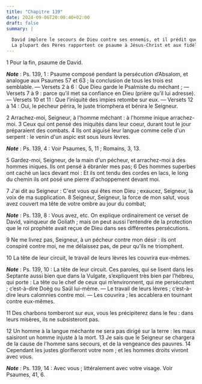 ```yaml
---
title: "Chapitre 139"
date: 2024-09-06T20:00:40+02:00
draft: false
summary: |
  
  David implore le secours de Dieu contre ses ennemis, et il prédit que le mal qu’ils lui veulent faire retombera sur eux.
  La plupart des Pères rapportent ce psaume à Jésus-Christ et aux fidèles exposés à la persécution des méchants.
---
```



1 Pour la fin, psaume de David.

***Note*** :  Ps. 139, 1 : Psaume composé pendant la persécution d’Absalom, et analogue aux Psaumes 57 et 63 ; la conclusion de tous les trois est semblable. ― Versets 2 à 6 : Que Dieu garde le Psalmiste du méchant ; ― Versets 7 à 9 : parce qu’il met sa confiance en Dieu (prière qu’il lui adresse). ― Versets 10 et 11 : Que l’iniquité des impies retombe sur eux. ― Versets 12 à 14 : Oui, le pécheur périra, le juste triomphera et bénira le Seigneur.


2 Arrachez-moi, Seigneur, à l'homme méchant : à l'homme inique arrachez-moi. 3 Ceux qui ont pensé des iniquités dans leur coeur, durant tout le jour préparaient des combats. 4 Ils ont aiguisé leur langue comme celle d'un serpent : le venin d'un aspic est sous leurs lèvres.

***Note*** :  Ps. 139, 4 : Voir Psaumes, 5, 11 ; Romains, 3, 13.


5 Gardez-moi, Seigneur, de la main d'un pécheur, et arrachez-moi à des hommes iniques. Ils ont pensé à ébranler mes pas; 6 Des hommes superbes ont caché un lacs devant moi : Et ils ont tendu des cordes en lacs, le long du chemin ils ont posé une pierre d'achoppement devant moi.


7 J'ai dit au Seigneur : C'est vous qui êtes mon Dieu ; exaucez, Seigneur, la voix de ma supplication. 8 Seigneur, Seigneur, la force de mon salut, vous avez couvert ma tête de votre ombre au jour du combat;

***Note*** :  Ps. 139, 8 : Vous avez, etc. On explique ordinairement ce verset de David, vainqueur de Goliath ; mais on peut aussi l’entendre de la protection que le roi prophète avait reçue de Dieu dans ses différentes persécutions.

9 Ne me livrez pas, Seigneur, à un pécheur contre mon désir : ils ont conspiré contre moi, ne me délaissez pas, de peur qu'ils ne triomphent.


10 La tête de leur circuit, le travail de leurs lèvres les couvrira eux-mêmes.

***Note*** :  Ps. 139, 10 : La tête de leur circuit. Ces paroles, qui se lisent dans les Septante aussi bien que dans la Vulgate, s’expliquent très bien par l’hébreu, qui porte : La tête ou le chef de ceux qui m’environnent, qui me persécutent ; c’est-à-dire Doëg ou Saül lui-même. ― Le travail de leurs lèvres ; c’est-à-dire leurs calomnies contre moi. ― Les couvrira ; les accablera en tournant contre eux-mêmes.

11 Des charbons tomberont sur eux, vous les précipiterez dans le feu : dans leurs misères, ils ne subsisteront pas.


12 Un homme à la langue méchante ne sera pas dirigé sur la terre : les maux saisiront un homme injuste à la mort. 13 Je sais que le Seigneur se chargera de la cause de l'homme sans secours, et de la vengeance des pauvres. 14 Cependant les justes glorifieront votre nom ; et les hommes droits vivront avec vous.

***Note*** :  Ps. 139, 14 : Avec vous ; littéralement avec votre visage. Voir Psaumes, 41, 6.

